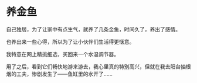 # 养金鱼

自己独居，为了让家中有点生气，就养了几条金鱼，时间久了，养出了感情。 

也养出来一些心得，所以为了让小伙伴们生活得更惬意。 

我特意在网上精挑细选，买回来一个水温调节器。 

用了之后，看到它们畅快地游来游去，我心里真的特别高兴，但就在我去阳台抽根烟的工夫，惨剧发生了——鱼缸里的水开了……
